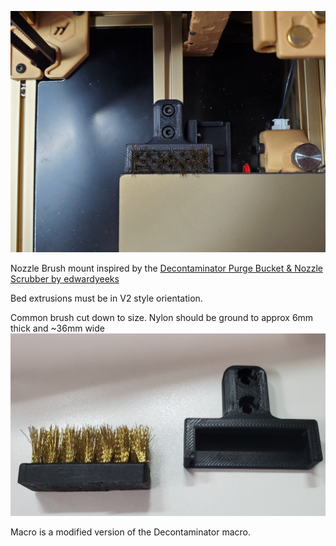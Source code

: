 ![Brush Mount](brush_mount2.jpg)

Nozzle Brush mount inspired by the [Decontaminator Purge Bucket & Nozzle Scrubber by edwardyeeks](https://github.com/VoronDesign/VoronUsers/tree/master/printer_mods/edwardyeeks/Decontaminator_Purge_Bucket_%26_Nozzle_Scrubber) 

Bed extrusions must be in V2 style orientation.

Common brush cut down to size.  Nylon should be ground to approx 6mm thick and ~36mm wide
![Brush](brush_mount1.jpg)

Macro is a modified version of the Decontaminator macro.
